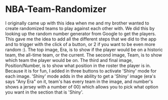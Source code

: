 # NBA-Team-Randomizer
I originally came up with this idea when me and my brother wanted to create randomized teams to play against each other with. We did this by looking up the random number generator from Google to get the players.
This gave me the idea to add all the different steps that we did to the app and to trigger with the click of a button, or 2 if you want to be even more random :). 
The top image, Era, is to show if the player would be on a historic team, the all-time team, or the current. The second image, Team, is to show which team the player would be on. The third and final image, Position/Number, is to show what position in the roster the player is in.
Because it is for fun, I added in three buttons to activate 'Shiny' mode for each image. 'Shiny' mode adds in the ability to get a 'Shiny' image (era's says "Any Era" on it, team's has every team in the image, and number's shows a jersey with a number of 00) which allows you to pick what option you want in the section that is 'Shiny'.
